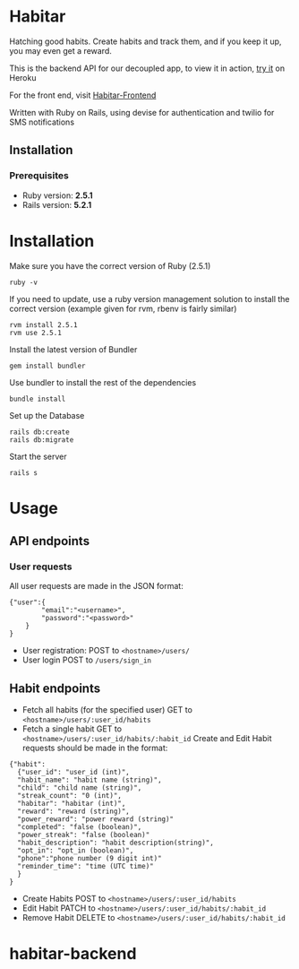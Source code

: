 # Habitar
Hatching good habits. Create habits and track them, and if you keep it up, you may even get a reward.

This is the backend API for our decoupled app, to view it in action, [try it](http://habitar-backend.herokuapp.com) on Heroku

For the front end, visit [Habitar-Frontend](https://github.com/habitar/habitar-frontend)

Written with Ruby on Rails, using devise for authentication and twilio for SMS notifications

## Installation
### Prerequisites
* Ruby version: **2.5.1**
* Rails version: **5.2.1**

# Installation
Make sure you have the correct version of Ruby (2.5.1)
```
ruby -v
```
If you need to update, use a ruby version management solution to install the correct version (example given for rvm, rbenv is fairly similar)
```
rvm install 2.5.1
rvm use 2.5.1
```
Install the latest version of Bundler
```
gem install bundler
```
Use bundler to install the rest of the dependencies
```
bundle install
```
Set up the Database
```
rails db:create
rails db:migrate
```
Start the server
```
rails s
```

# Usage
## API endpoints
### User requests
All user requests are made in the JSON format:
```
{"user":{
		"email":"<username>",
		"password":"<password>"
	}
}
```
* User registration:
POST to `<hostname>/users/`
* User login
POST to `/users/sign_in`
## Habit endpoints
* Fetch all habits (for the specified user)
GET to `<hostname>/users/:user_id/habits`
* Fetch a single habit
GET to `<hostname>/users/:user_id/habits/:habit_id`
Create and Edit Habit requests should be made in the format:
```
{"habit":
  {"user_id": "user_id (int)",
  "habit_name": "habit name (string)",
  "child": "child name (string)",
  "streak_count": "0 (int)",
  "habitar": "habitar (int)",
  "reward": "reward (string)",
  "power_reward": "power reward (string)"
  "completed": "false (boolean)",
  "power_streak": "false (boolean)"
  "habit_description": "habit description(string)",
  "opt_in": "opt_in (boolean)",
  "phone":"phone number (9 digit int)"
  "reminder_time": "time (UTC time)"
  }
}
```
* Create Habits
POST to `<hostname>/users/:user_id/habits`
* Edit Habit
PATCH to `<hostname>/users/:user_id/habits/:habit_id`
* Remove Habit
DELETE to `<hostname>/users/:user_id/habits/:habit_id`
# habitar-backend
